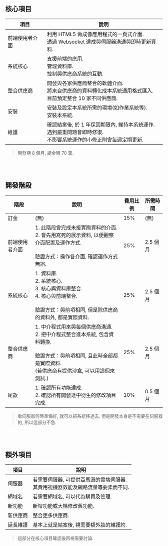 
## 核心項目

|項目|說明|
|---|---|
|前端使用者介面|利用 HTML5 做成像應用程式的一頁式介面. <br />透過 Websocket 達成與伺服器溝通與即時更新資料.|
|系統核心|支援前端的應用. <br />管理資料庫. <br />控制與供應商系統的互動.|
|整合供應商|開發與各家供應商整合的軟體介面. <br />將來自供應商的資料轉化成本系統通用格式匯入. <br />目前預定整合 10 家不同供應商. |
|安裝|安裝及設定本系統所需的環境(如作業系統等). <br />安裝本系統.|
|維護|確認結案後, 於 1 年保固期限內, 維持本系統運作. <br />遇到嚴重問題會即時修復. <br />不影響系統運作的小修正則會每週定期更新.|


> 開發期 8 個月, 總金額 70 萬.

<br /><br />


## 開發階段

|階段|說明|費用比例|所需時間|
|---|---|---|---|
|訂金|(無)|15%|(無)|
|前端使用者介面|1. 此階段會完成未接實際資料的介面. <br />2. 會先用寫死的展示資料, 以便觀察介面配置及運作方式. <br /><br />驗證方式：操作各介面, 確認運作方式無誤.|25%|2.5 個月|
|系統核心|1. 資料庫. <br />2. 系統核心. <br />3. 核心與資料庫整合. <br />4. 核心與前端整合. <br /><br />驗證方式：與前項相同, 但是除供應商的資料外, 都是實際資料.|25%|2.5 個月|
|整合供應商|1. 中介程式用來與每個供應商溝通. <br />2. 把中介程式整合進本系統, 包含資料轉換. <br /><br />驗證方式：與前項相同, 且此時全部都是實際資料. <br />(若供應商有提供沙盒, 可以用這個來測試.) |25%|2.5 個月|
|尾款|1. 確認所有功能達成. <br />2. 確認所有開發途中衍生的修改項目完成.|10%|0.5 個月|


> 看伺服器何時準備好, 就可以把系統移過去. 但是開發本身是不需要在伺服器的, 所以這部分不急.

<br /><br />


## 額外項目

|項目|說明|
|---|---|
|伺服器|若需要伺服器, 可提供亞馬遜的雲端伺服器. <br />其費用視機器效能及網路流量等要素而不同.|
|網域名|若需要網域名, 可以代為購買及管理.|
|新功能|新增功能或大幅修改舊功能.|
|新供應商|整合更多供應商.|
|延長維護|基本上就是結案後, 視需要額外談的維護約.|

> 這部分在核心項目確認後再視需要討論.

